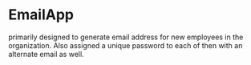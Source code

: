 # EmailApp
primarily designed to generate email address for new employees in the organization. Also assigned a unique password to each of then with an alternate email as well.
